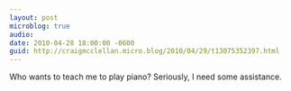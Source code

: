 ```yaml
---
layout: post
microblog: true
audio: 
date: 2010-04-28 18:00:00 -0600
guid: http://craigmcclellan.micro.blog/2010/04/29/t13075352397.html
---
```

Who wants to teach me to play piano?  Seriously, I need some assistance.
